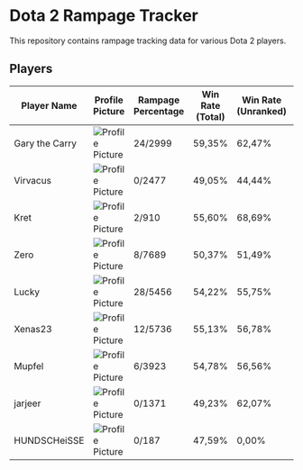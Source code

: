 # Dota 2 Rampage Tracker
This repository contains rampage tracking data for various Dota 2 players.

## Players
| Player Name | Profile Picture | Rampage Percentage | Win Rate (Total) | Win Rate (Unranked) | Win Rate (Ranked) | Rampage File |
|-------------|-----------------|--------------------|------------------|---------------------|-------------------|--------------|
| Gary the Carry | ![Profile Picture](https://avatars.steamstatic.com/23f8ee4662d83a5959ef06b8cf948d66955997cc_full.jpg) | 24/2999| 59,35% | 62,47% | 59,04% | [Rampages](./Players/169325410/Rampages.md) |
| Virvacus | ![Profile Picture](https://avatars.steamstatic.com/45f83173783fdfe00f08ac4d7872856a2d82677e_full.jpg) | 0/2477| 49,05% | 44,44% | 49,87% | [Rampages](./Players/1127238076/Rampages.md) |
| Kret | ![Profile Picture](https://avatars.steamstatic.com/c0710d11651022f0fbcd99159677a7acfc6e6a18_full.jpg) | 2/910| 55,60% | 68,69% | 57,03% | [Rampages](./Players/226354794/Rampages.md) |
| Zero | ![Profile Picture](https://avatars.steamstatic.com/c0a975434fc5b15f662cbe8214fc898c493b55ea_full.jpg) | 8/7689| 50,37% | 51,49% | 50,38% | [Rampages](./Players/183063377/Rampages.md) |
| Lucky | ![Profile Picture](https://avatars.steamstatic.com/1191c81a57194f64acfcda94f0fd0cb94e92eff7_full.jpg) | 28/5456| 54,22% | 55,75% | 52,50% | [Rampages](./Players/308948139/Rampages.md) |
| Xenas23 | ![Profile Picture](https://avatars.steamstatic.com/16392e7c2bf30770c48c4b989eef4a19f237d548_full.jpg) | 12/5736| 55,13% | 56,78% | 53,19% | [Rampages](./Players/181342370/Rampages.md) |
| Mupfel | ![Profile Picture](https://avatars.steamstatic.com/5975408a7d136abfeb6160943f0db7743d542d54_full.jpg) | 6/3923| 54,78% | 56,56% | 52,89% | [Rampages](./Players/131232145/Rampages.md) |
| jarjeer | ![Profile Picture](https://avatars.steamstatic.com/2c33a4d4725158a4546f3414b2a76891d0abb218_full.jpg) | 0/1371| 49,23% | 62,07% | 49,62% | [Rampages](./Players/1002536896/Rampages.md) |
| HUNDSCHeiSSE | ![Profile Picture](https://avatars.steamstatic.com/4de25690c67e56aa772c438c4eeb4f949647c827_full.jpg) | 0/187| 47,59% | 0,00% | 56,33% | [Rampages](./Players/188889560/Rampages.md) |
